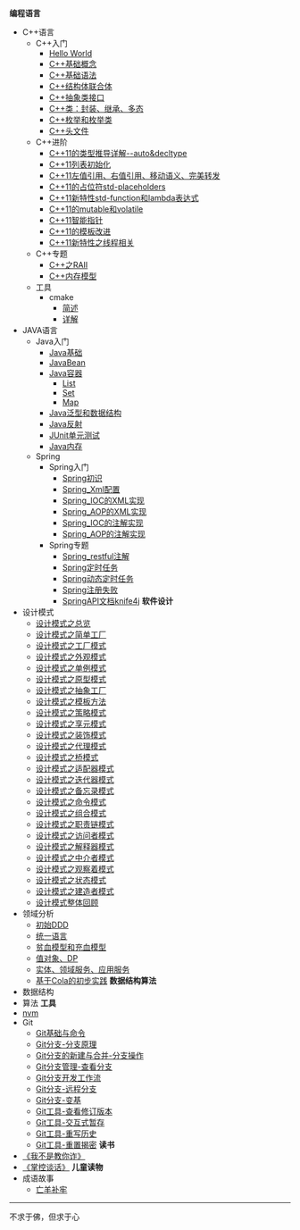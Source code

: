 **编程语言**
- C++语言
  - C++入门
    - [Hello World](cpp/cpp_base/1.C++HelloWorld.md)
    - [C++基础概念](cpp/cpp_base/2.C++基础概念.md)
    - [C++基础语法](cpp/cpp_base/3.C++基础语法.md)
    - [C++结构体联合体](cpp/cpp_base/4.C++结构体联合体.md)
    - [C++抽象类接口](cpp/cpp_base/5.C++抽象类接口.md)
    - [C++类：封装、继承、多态](cpp/cpp_base/6.C++类的封装、继承、多态.md)
    - [C++枚举和枚举类](cpp/cpp_base/7.C++枚举和枚举类.md)
    - [C++头文件](cpp/cpp_base/8.C++头文件.md)
  - C++进阶
    - [C++11的类型推导详解--auto&decltype](cpp/cpp_advance/01.C++11的类型推导详解--auto&decltype.md)
    - [C++11列表初始化](cpp/cpp_advance/02.C++11列表初始化.md)
    - [C++11左值引用、右值引用、移动语义、完美转发](cpp/cpp_advance/03.C++11左值引用、右值引用、移动语义、完美转发.md)
    - [C++11的占位符std-placeholders](cpp/cpp_advance/04.C++11的占位符std-placeholders.md)
    - [C++11新特性std-function和lambda表达式](cpp/cpp_advance/05.C++11新特性std-function和lambda表达式.md)
    - [C++11的mutable和volatile](cpp/cpp_advance/06.C++11的mutable和volatile.md)
    - [C++11智能指针](cpp/cpp_advance/07.C++11智能指针.md)
    - [C++11的模板改进](cpp/cpp_advance/08.C++11的模板改进.md)
    - [C++11新特性之线程相关](cpp/cpp_advance/09.C++11新特性之线程相关.md)
  - C++专题
    - [C++之RAII](cpp/cpp_topic/C++之RAII.md)
    - [C++内存模型](cpp/cpp_topic/C++内存模型.md)
  - 工具
    - cmake
      - [简述](tool/cmake/1.CMake简述.md)
      - [详解](tool/cmake/2.CMake详解.md)
- JAVA语言
  - Java入门
    - [Java基础](java/java_base/10.Java基础.md)
    - [JavaBean](java/java_base/15.JavaBean.md)
    - [Java容器](java/java_base/20.Java容器.md)
      - [List](java/java_base/21.容器类型/1.List.md)
      - [Set](java/java_base/21.容器类型/2.set.md)
      - [Map](java/java_base/21.容器类型/3.map.md)
    - [Java泛型和数据结构](java/java_base/30.泛型和数据结构.md)
    - [Java反射](java/java_base/40.Java反射.md)
    - [JUnit单元测试](java/java_base/50.JUnit单元测试.md)
    - [Java内存](java/java_base/60.Java内存.md)
  - Spring
    - Spring入门
      - [Spring初识](java/spring/spring_base/1.Spring初识.md)
      - [Spring_Xml配置](java/spring/spring_base/2.Spring_Xml配置.md)
      - [Spring_IOC的XML实现](java/spring/spring_base/3.Spring_IOC的XML实现.md)
      - [Spring_AOP的XML实现](java/spring/spring_base/4.Spring_AOP的XML实现.md)
      - [Spring_IOC的注解实现](java/spring/spring_base/5.Spring_IOC的注解实现.md)
      - [Spring_AOP的注解实现](java/spring/spring_base/6.Spring_AOP的注解实现.md)
    - Spring专题
      - [Spring_restful注解](java/spring/spring_topic/10.spring_restful注解.md)
      - [Spring定时任务](java/spring/spring_topic/20.Spring定时任务.md)
      - [Spring动态定时任务](java/spring/spring_topic/30.Spring动态定时任务.md)
      - [Spring注册失败](java/spring/spring_topic/40.Spring注册失败.md)
      - [SpringAPI文档knife4j](java/spring/spring_topic/50.SpringAPI文档knife4j.md)
**软件设计**
- 设计模式
  - [设计模式之总览](design_pattern/00设计模式总览.md)
  - [设计模式之简单工厂](design_pattern/01简单工厂.md)
  - [设计模式之工厂模式](design_pattern/02工厂模式.md)
  - [设计模式之外观模式](design_pattern/03外观模式.md)
  - [设计模式之单例模式](design_pattern/04单例模式.md)
  - [设计模式之原型模式](design_pattern/05原型模式.md)
  - [设计模式之抽象工厂](design_pattern/06抽象工厂.md)
  - [设计模式之模板方法](design_pattern/07模板方法.md)
  - [设计模式之策略模式](design_pattern/08策略模式.md)
  - [设计模式之享元模式](design_pattern/09享元模式.md)
  - [设计模式之装饰模式](design_pattern/10装饰模式.md)
  - [设计模式之代理模式](design_pattern/11代理模式.md)
  - [设计模式之桥模式](design_pattern/12桥模式.md)
  - [设计模式之适配器模式](design_pattern/13适配器模式.md)
  - [设计模式之迭代器模式](design_pattern/14迭代器模式.md)
  - [设计模式之备忘录模式](design_pattern/15备忘录模式.md)
  - [设计模式之命令模式](design_pattern/16命令模式.md)
  - [设计模式之组合模式](design_pattern/17组合模式.md)
  - [设计模式之职责链模式](design_pattern/18职责链模式.md)
  - [设计模式之访问者模式](design_pattern/19访问者模式.md)
  - [设计模式之解释器模式](design_pattern/20解释器模式.md)
  - [设计模式之中介者模式](design_pattern/21中介者模式.md)
  - [设计模式之观察着模式](design_pattern/22观察者模式.md)
  - [设计模式之状态模式](design_pattern/23状态模式.md)
  - [设计模式之建造者模式](design_pattern/24建造者模式.md)
  - [设计模式整体回顾](design_pattern/25设计模式整体回顾.md)
- 领域分析
  - [初始DDD](ddd/10.初识DDD.md)
  - [统一语言](ddd/20.统一语言.md)
  - [贫血模型和充血模型](ddd/30.贫血模型和充血模型.md)
  - [值对象、DP](ddd/40.值对象、DP.md)
  - [实体、领域服务、应用服务](ddd/50.实体、领域服务、应用服务.md)
  - [基于Cola的初步实践](ddd/60.基于Cola的初步实践.md)
**数据结构算法**
- 数据结构
- 算法
**工具**
- [nvm](tool/nvm/1.NVM使用.md)
- Git
  - [Git基础与命令](tool/git/10.Git基础与命令.md)
  - [Git分支-分支原理](tool/git/20.Git分支-分支原理.md)
  - [Git分支的新建与合并-分支操作](tool/git/30.Git分支的新建与合并-分支操作.md)
  - [Git分支管理-查看分支](tool/git/40.Git分支管理-查看分支.md)
  - [Git分支开发工作流](tool/git/50.Git分支开发工作流.md)
  - [Git分支-远程分支](tool/git/60.Git分支-远程分支.md)
  - [Git分支-变基](tool/git/70.Git分支-变基.md)
  - [Git工具-查看修订版本](tool/git/80.Git工具-查看修订版本.md)
  - [Git工具-交互式暂存](tool/git/90.Git工具-交互式暂存.md)
  - [Git工具-重写历史](tool/git/100.Git工具-重写历史.md)
  - [Git工具-重置揭密](tool/git/110.Git工具-重置揭密.md)
**读书**
- [《我不是教你诈》](readbook/我不是教你诈/我不是教你诈.md)
- [《掌控谈话》](readbook/掌控谈话/掌控谈话.md)
**儿童读物**
- 成语故事
  - [亡羊补牢](forchild/成语故事/亡羊补牢.md)

-----

不求于佛，但求于心
